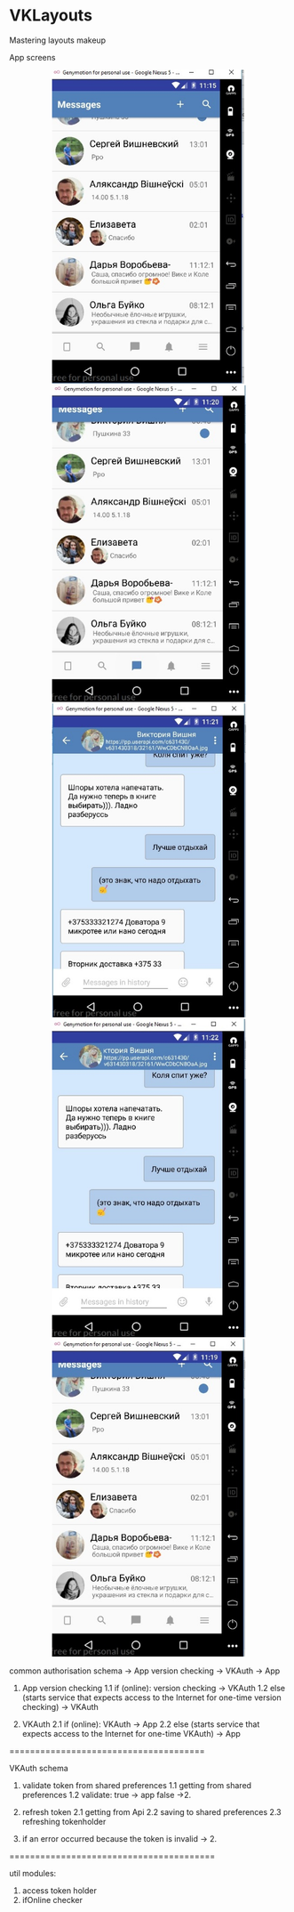# VKLayouts
Mastering  layouts makeup

App screens

<p align="center">
  <img src="vkbestclient\src\main\res\assets\dialogs.jpg" width="350"/>
  <img src="vkbestclient\src\main\res\assets\dialogs-selector.jpg" width="350"/>
  <img src="vkbestclient\src\main\res\assets\dialogs-history.jpg" width="350"/>
  <img src="vkbestclient\src\main\res\assets\dialogs-history-2.jpg" width="350"/>
  <img src="vkbestclient\src\main\res\assets\dialogs-coordinator.jpg" width="350"/>
</p>


common authorisation schema
-> App version checking -> VKAuth -> App

1. App version checking
 1.1 if (online): version checking  -> VKAuth
 1.2 else
 (starts service
 that expects access to the Internet
 for one-time version checking)     -> VKAuth

2. VKAuth
 2.1 if (online): VKAuth  -> App
 2.2 else
 (starts service
 that expects access to the Internet
 for one-time VKAuth)     -> App

======================================

VKAuth schema
1. validate token from shared preferences
1.1 getting from shared preferences
1.2 validate:
            true -> app
            false ->2.

2. refresh token
2.1 getting from Api
2.2 saving to shared preferences
2.3 refreshing tokenholder

3. if an error occurred because the token is invalid -> 2.

========================================

 util modules:
 1. access token holder
 2. ifOnline checker


